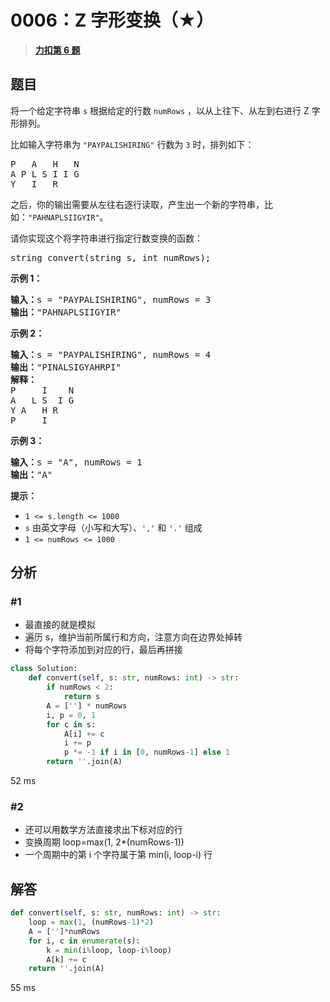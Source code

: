 # 0006：Z 字形变换（★）


> <u>**[力扣第 6 题](https://leetcode.cn/problems/zigzag-conversion/)**</u>

## 题目

<p>将一个给定字符串 <code>s</code> 根据给定的行数 <code>numRows</code> ，以从上往下、从左到右进行 Z 字形排列。</p>

<p>比如输入字符串为 <code>"PAYPALISHIRING"</code> 行数为 <code>3</code> 时，排列如下：</p>

<pre>
P   A   H   N
A P L S I I G
Y   I   R</pre>

<p>之后，你的输出需要从左往右逐行读取，产生出一个新的字符串，比如：<code>"PAHNAPLSIIGYIR"</code>。</p>

<p>请你实现这个将字符串进行指定行数变换的函数：</p>

<pre>
string convert(string s, int numRows);</pre>



<p><strong>示例 1：</strong></p>

<pre>
<strong>输入：</strong>s = "PAYPALISHIRING", numRows = 3
<strong>输出：</strong>"PAHNAPLSIIGYIR"
</pre>
<strong>示例 2：</strong>

<pre>
<strong>输入：</strong>s = "PAYPALISHIRING", numRows = 4
<strong>输出：</strong>"PINALSIGYAHRPI"
<strong>解释：</strong>
P     I    N
A   L S  I G
Y A   H R
P     I
</pre>

<p><strong>示例 3：</strong></p>

<pre>
<strong>输入：</strong>s = "A", numRows = 1
<strong>输出：</strong>"A"
</pre>



<p><strong>提示：</strong></p>

<ul>
<li><code>1 <= s.length <= 1000</code></li>
<li><code>s</code> 由英文字母（小写和大写）、<code>','</code> 和 <code>'.'</code> 组成</li>
<li><code>1 <= numRows <= 1000</code></li>
</ul>


## 分析

### #1

- 最直接的就是模拟
- 遍历 s，维护当前所属行和方向，注意方向在边界处掉转
- 将每个字符添加到对应的行，最后再拼接
```python
class Solution:
    def convert(self, s: str, numRows: int) -> str:
        if numRows < 2:
            return s
        A = [''] * numRows
        i, p = 0, 1
        for c in s:
            A[i] += c
            i += p
            p *= -1 if i in [0, numRows-1] else 1
        return ''.join(A)
```
52 ms

### #2

- 还可以用数学方法直接求出下标对应的行
- 变换周期 loop=max(1, 2*(numRows-1))
- 一个周期中的第 i 个字符属于第 min(i, loop-i) 行

## 解答

```python
def convert(self, s: str, numRows: int) -> str:
    loop = max(1, (numRows-1)*2)
    A = ['']*numRows
    for i, c in enumerate(s):
        k = min(i%loop, loop-i%loop)
        A[k] += c
    return ''.join(A)
```
55 ms


